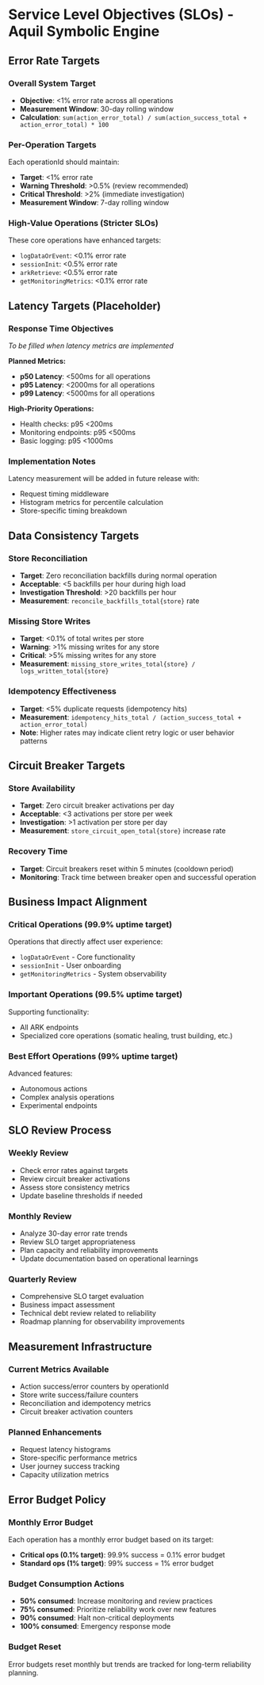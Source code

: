 # Service Level Objectives (SLOs) - Aquil Symbolic Engine

## Error Rate Targets

### Overall System Target
- **Objective**: <1% error rate across all operations
- **Measurement Window**: 30-day rolling window
- **Calculation**: `sum(action_error_total) / sum(action_success_total + action_error_total) * 100`

### Per-Operation Targets
Each operationId should maintain:
- **Target**: <1% error rate
- **Warning Threshold**: >0.5% (review recommended)
- **Critical Threshold**: >2% (immediate investigation)
- **Measurement Window**: 7-day rolling window

### High-Value Operations (Stricter SLOs)
These core operations have enhanced targets:
- `logDataOrEvent`: <0.1% error rate
- `sessionInit`: <0.5% error rate  
- `arkRetrieve`: <0.5% error rate
- `getMonitoringMetrics`: <0.1% error rate

## Latency Targets (Placeholder)

### Response Time Objectives
*To be filled when latency metrics are implemented*

**Planned Metrics:**
- **p50 Latency**: <500ms for all operations
- **p95 Latency**: <2000ms for all operations  
- **p99 Latency**: <5000ms for all operations

**High-Priority Operations:**
- Health checks: p95 <200ms
- Monitoring endpoints: p95 <500ms
- Basic logging: p95 <1000ms

### Implementation Notes
Latency measurement will be added in future release with:
- Request timing middleware
- Histogram metrics for percentile calculation
- Store-specific timing breakdown

## Data Consistency Targets

### Store Reconciliation
- **Target**: Zero reconciliation backfills during normal operation
- **Acceptable**: <5 backfills per hour during high load
- **Investigation Threshold**: >20 backfills per hour
- **Measurement**: `reconcile_backfills_total{store}` rate

### Missing Store Writes
- **Target**: <0.1% of total writes per store
- **Warning**: >1% missing writes for any store
- **Critical**: >5% missing writes for any store
- **Measurement**: `missing_store_writes_total{store} / logs_written_total{store}`

### Idempotency Effectiveness
- **Target**: <5% duplicate requests (idempotency hits)
- **Measurement**: `idempotency_hits_total / (action_success_total + action_error_total)`
- **Note**: Higher rates may indicate client retry logic or user behavior patterns

## Circuit Breaker Targets

### Store Availability
- **Target**: Zero circuit breaker activations per day
- **Acceptable**: <3 activations per store per week
- **Investigation**: >1 activation per store per day
- **Measurement**: `store_circuit_open_total{store}` increase rate

### Recovery Time
- **Target**: Circuit breakers reset within 5 minutes (cooldown period)
- **Monitoring**: Track time between breaker open and successful operation

## Business Impact Alignment

### Critical Operations (99.9% uptime target)
Operations that directly affect user experience:
- `logDataOrEvent` - Core functionality
- `sessionInit` - User onboarding
- `getMonitoringMetrics` - System observability

### Important Operations (99.5% uptime target)  
Supporting functionality:
- All ARK endpoints
- Specialized core operations (somatic healing, trust building, etc.)

### Best Effort Operations (99% uptime target)
Advanced features:
- Autonomous actions
- Complex analysis operations
- Experimental endpoints

## SLO Review Process

### Weekly Review
- Check error rates against targets
- Review circuit breaker activations
- Assess store consistency metrics
- Update baseline thresholds if needed

### Monthly Review
- Analyze 30-day error rate trends
- Review SLO target appropriateness
- Plan capacity and reliability improvements
- Update documentation based on operational learnings

### Quarterly Review
- Comprehensive SLO target evaluation
- Business impact assessment
- Technical debt review related to reliability
- Roadmap planning for observability improvements

## Measurement Infrastructure

### Current Metrics Available
- Action success/error counters by operationId
- Store write success/failure counters
- Reconciliation and idempotency metrics
- Circuit breaker activation counters

### Planned Enhancements
- Request latency histograms
- Store-specific performance metrics
- User journey success tracking
- Capacity utilization metrics

## Error Budget Policy

### Monthly Error Budget
Each operation has a monthly error budget based on its target:
- **Critical ops (0.1% target)**: 99.9% success = 0.1% error budget
- **Standard ops (1% target)**: 99% success = 1% error budget

### Budget Consumption Actions
- **50% consumed**: Increase monitoring and review practices
- **75% consumed**: Prioritize reliability work over new features  
- **90% consumed**: Halt non-critical deployments
- **100% consumed**: Emergency response mode

### Budget Reset
Error budgets reset monthly but trends are tracked for long-term reliability planning.